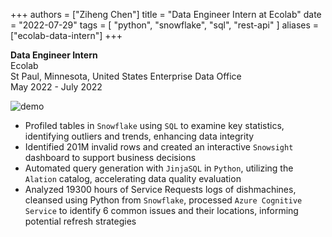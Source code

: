 +++
authors = ["Ziheng Chen"]
title = "Data Engineer Intern at Ecolab"
date = "2022-07-29"
tags = [
    "python", "snowflake", "sql", 
    "rest-api"
]
aliases = ["ecolab-data-intern"]
+++
 
**Data Engineer Intern**   
Ecolab  
St Paul, Minnesota, United States 
Enterprise Data Office   
May 2022 - July 2022  

![demo](/images/experience/dashboard.png#center)  
- Profiled tables in `Snowflake` using `SQL` to examine key statistics, identifying outliers and trends, enhancing data integrity
- Identified 201M invalid rows and created an interactive `Snowsight` dashboard to support business decisions
- Automated query generation with `JinjaSQL` in `Python`, utilizing the `Alation` catalog, accelerating data quality evaluation
- Analyzed 19300 hours of Service Requests logs of dishmachines, cleansed using Python from `Snowflake`, processed `Azure Cognitive Service` to identify 6 common issues and their locations, informing potential refresh strategies


